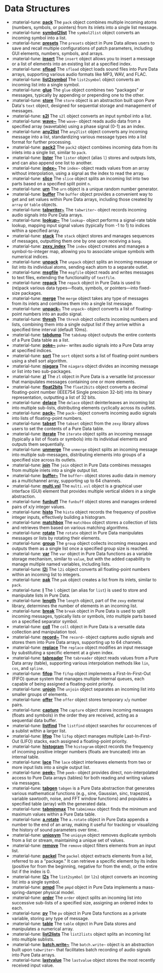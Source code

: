 # Data Structures

<div class="grid cards" markdown>

- :material-tune: [__pack__](../../objects/pack.md) The `pack` object combines multiple incoming atoms (numbers, symbols, or pointers) from its inlets into a single list message.
- :material-tune: [__symbol2list__](../../objects/symbol2list.md) The `symbol2list` object converts an incoming symbol into a list.
- :material-tune: [__presets__](../../objects/presets.md) The `presets` object in Pure Data allows users to save and recall multiple configurations of patch parameters, including GUI elements, numbers, symbols, and arrays.
- :material-tune: [__insert__](../../objects/insert.md) The `insert` object allows you to insert a message or a list of elements into an existing list at a specified index.
- :material-tune: [__sfload__](../../objects/sfload.md) The `sfload` object loads sound files into Pure Data arrays, supporting various audio formats like MP3, WAV, and FLAC.
- :material-tune: [__list2symbol__](../../objects/list2symbol.md) The `list2symbol` object converts an incoming list into a single symbol.
- :material-tune: [__glue__](../../objects/glue.md) The `glue` object combines two "packages" or messages, typically by appending or prepending one to the other.
- :material-tune: [__store__](../../objects/store.md) The `store` object is an abstraction built upon Pure Data's `text` object, designed for sequential storage and management of messages.
- :material-tune: [__s2l__](../../objects/s2l.md) The `s2l` object converts an input symbol into a list.
- :material-tune: [__wave~__](../../objects/wave~.md) The `wave~` object reads audio data from a specified array (wavetable) using a phase signal (0-1) as an index.
- :material-tune: [__any2list__](../../objects/any2list.md) The `any2list` object converts any incoming message into a list, standardizing various message types into a list format for further processing.
- :material-tune: [__pack2__](../../objects/pack2.md) The `pack2` object combines incoming data from its inlets into a single list, similar to `pack`.
- :material-tune: [__lister__](../../objects/lister.md) The `lister` object (alias `l`) stores and outputs lists, and can also append one list to another.
- :material-tune: [__index~__](../../objects/index~.md) The `index~` object reads values from an array without interpolation, using a signal as the index to read the array.
- :material-tune: [__slice__](../../objects/slice.md) The `slice` object splits an incoming list into two parts based on a specified split point `n`.
- :material-tune: [__urn__](../../objects/urn.md) The `urn` object is a unique random number generator.
- :material-tune: [__buffer__](../../objects/buffer.md) The `buffer` object provides a convenient way to get and set values within Pure Data arrays, including those created by `array` or `table` objects.
- :material-tune: [__tabwriter~__](../../objects/tabwriter~.md) The `tabwriter~` object records incoming audio signals into Pure Data arrays.
- :material-tune: [__lookup~__](../../objects/lookup~.md) The `lookup~` object performs a signal-rate table lookup, mapping input signal values (typically from -1 to 1) to indices within a specified array.
- :material-tune: [__stack__](../../objects/stack.md) The `stack` object stores and manages sequences of messages, outputting them one by one upon receiving a `bang`.
- :material-tune: [__zexy_index__](../../objects/zexy_index.md) The `index` object creates and manages a symbol-to-integer map, allowing you to associate unique symbols with numerical indices.
- :material-tune: [__unpack__](../../objects/unpack.md) The `unpack` object splits an incoming message or list into its individual atoms, sending each atom to a separate outlet.
- :material-tune: [__msgfile__](../../objects/msgfile.md) The `msgfile` object reads and writes messages to text files, extending the functionality of `textfile`.
- :material-tune: [__repack__](../../objects/repack.md) The `repack` object in Pure Data is used to (re)pack various data types—floats, symbols, or pointers—into fixed-size packages.
- :material-tune: [__merge__](../../objects/merge.md) The `merge` object takes any type of messages from its inlets and combines them into a single list message.
- :material-tune: [__unpack~__](../../objects/unpack~.md) The `unpack~` object converts a list of floating-point numbers into an audio signal.
- :material-tune: [__thresh__](../../objects/thresh.md) The `thresh` object collects incoming numbers and lists, combining them into a single output list if they arrive within a specified time interval (default 10ms).
- :material-tune: [__tabdump__](../../objects/tabdump.md) The `tabdump` object outputs the entire contents of a Pure Data table as a list.
- :material-tune: [__poke~__](../../objects/poke~.md) `poke~` writes audio signals into a Pure Data array at specified indices.
- :material-tune: [__sort__](../../objects/sort.md) The `sort` object sorts a list of floating-point numbers using a shell sort algorithm.
- :material-tune: [__niagara__](../../objects/niagara.md) The `niagara` object divides an incoming message or list into two sub-packages.
- :material-tune: [__zl__](../../objects/zl.md) The `zl` object in Pure Data is a versatile list processor that manipulates messages containing one or more elements.
- :material-tune: [__float2bits__](../../objects/float2bits.md) The `float2bits` object converts a decimal floating-point number (IEEE754 Single precision 32-bit) into its binary representation, outputting a list of 32 bits.
- :material-tune: [__delace__](../../objects/delace.md) The `delace` object deinterleaves an incoming list into multiple sub-lists, distributing elements cyclically across its outlets.
- :material-tune: [__pack~__](../../objects/pack~.md) The `pack~` object converts incoming audio signals into lists of floating-point numbers.
- :material-tune: [__tabset__](../../objects/tabset.md) The `tabset` object from the `zexy` library allows users to set the contents of a Pure Data table.
- :material-tune: [__iterate__](../../objects/iterate.md) The `iterate` object splits an incoming message (typically a list of floats or symbols) into its individual elements and outputs them sequentially.
- :material-tune: [__unmerge__](../../objects/unmerge.md) The `unmerge` object splits an incoming message into multiple sub-messages, distributing elements into groups of a specified size across its outlets.
- :material-tune: [__join__](../../objects/join.md) The `join` object in Pure Data combines messages from multiple inlets into a single output list.
- :material-tune: [__buffer~__](../../objects/buffer~.md) The `buffer~` object stores audio data in memory as a multichannel array, supporting up to 64 channels.
- :material-tune: [__multi.vsl__](../../objects/multi.vsl.md) The `multi.vsl` object is a graphical user interface (GUI) element that provides multiple vertical sliders in a single abstraction.
- :material-tune: [__funbuff__](../../objects/funbuff.md) The `funbuff` object stores and manages ordered pairs of x/y integer values.
- :material-tune: [__histo__](../../objects/histo.md) The `histo` object records the frequency of positive integer inputs, effectively building a histogram.
- :material-tune: [__matchbox__](../../objects/matchbox.md) The `matchbox` object stores a collection of lists and retrieves them based on various matching algorithms.
- :material-tune: [__rotate__](../../objects/rotate.md) The `rotate` object in Pure Data manipulates messages or lists by rotating their elements.
- :material-tune: [__group__](../../objects/group.md) The `group` object collects incoming messages and outputs them as a single list once a specified group size is reached.
- :material-tune: [__var__](../../objects/var.md) The `var` object in Pure Data functions as a variable storage mechanism, similar to `value`, but with the added capability to manage multiple named variables, including lists.
- :material-tune: [__l2i__](../../objects/l2i.md) The `l2i` object converts all floating-point numbers within an incoming list to integers.
- :material-tune: [__pak__](../../objects/pak.md) The `pak` object creates a list from its inlets, similar to `pack`.
- :material-tune: [__l__](../../objects/l.md) The `l` object (an alias for `list`) is used to store and manipulate lists in Pure Data.
- :material-tune: [__length__](../../objects/length.md) The `length` object, part of the `zexy` external library, determines the number of elements in an incoming list.
- :material-tune: [__break__](../../objects/break.md) The `break` object in Pure Data is used to split incoming messages, typically lists or symbols, into multiple parts based on a specified separator symbol.
- :material-tune: [__coll__](../../objects/coll.md) The `coll` object in Pure Data is a versatile data collection and manipulation tool.
- :material-tune: [__record~__](../../objects/record~.md) The `record~` object captures audio signals and stores them into Pure Data arrays, supporting up to 64 channels.
- :material-tune: [__replace__](../../objects/replace.md) The `replace` object modifies an input message by substituting a specific element at a given index.
- :material-tune: [__tabreader__](../../objects/tabreader.md) The `tabreader` object reads values from a Pure Data array (table), supporting various interpolation methods like `lin`, `cos`, and `spline`.
- :material-tune: [__fifop__](../../objects/fifop.md) The `fifop` object implements a First-In-First-Out (FIFO) queue system that manages multiple internal queues, each capable of being assigned a floating-point priority.
- :material-tune: [__unjoin__](../../objects/unjoin.md) The `unjoin` object separates an incoming list into smaller groups of elements.
- :material-tune: [__offer__](../../objects/offer.md) The `offer` object stores temporary `x`/`y` number pairs.
- :material-tune: [__capture__](../../objects/capture.md) The `capture` object stores incoming messages (floats and symbols) in the order they are received, acting as a sequential data buffer.
- :material-tune: [__listfind__](../../objects/listfind.md) The `listfind` object searches for occurrences of a sublist within a larger list.
- :material-tune: [__lifop__](../../objects/lifop.md) The `lifop` object manages multiple Last-In-First-Out (LIFO) stacks, each assigned a floating-point priority.
- :material-tune: [__histogram__](../../objects/histogram.md) The `histogram` object records the frequency of incoming positive integer numbers (floats are truncated) into an internal table.
- :material-tune: [__lace__](../../objects/lace.md) The `lace` object interleaves elements from two or more input lists into a single output list.
- :material-tune: [__peek~__](../../objects/peek~.md) The `peek~` object provides direct, non-interpolated access to Pure Data arrays (tables) for both reading and writing values via messages.
- :material-tune: [__tabgen__](../../objects/tabgen.md) `tabgen` is a Pure Data abstraction that generates various mathematical functions (e.g., sine, Gaussian, sinc, trapezoid, variable sawtooth, noise, and FFT window functions) and populates a specified table (array) with the generated data.
- :material-tune: [__tabminmax__](../../objects/tabminmax.md) The `tabminmax` object finds the minimum and maximum values within a Pure Data table.
- :material-tune: [__a.rotate__](../../objects/a.rotate.md) The `a.rotate` object in Pure Data appends a number to the end of an array, making it useful for tracking or visualizing the history of sound parameters over time..
- :material-tune: [__uniqsym__](../../objects/uniqsym.md) The `uniqsym` object removes duplicate symbols from a list or stream, maintaining a unique set of values.
- :material-tune: [__remove__](../../objects/remove.md) The `remove` object filters elements from an input list.
- :material-tune: [__packel__](../../objects/packel.md) The `packel` object extracts elements from a list, referred to as a "package." It can retrieve a specific element by its index (positive for from the beginning, negative for from the end), or the entire list if the index is 0.
- :material-tune: [__l2s__](../../objects/l2s.md) The `list2symbol` (or `l2s`) object converts an incoming list into a single symbol.
- :material-tune: [__pmpd__](../../objects/pmpd.md) The `pmpd` object in Pure Data implements a mass-spring-damper physical model.
- :material-tune: [__order__](../../objects/order.md) The `order` object splits an incoming list into successive sub-lists of a specified size, assigning an ordered index to each.
- :material-tune: [__pv__](../../objects/pv.md) The `pv` object in Pure Data functions as a private variable, storing any type of message.
- :material-tune: [__table__](../../objects/table.md) The `table` object in Pure Data stores and manipulates a numerical array.
- :material-tune: [__list2lists__](../../objects/list2lists.md) The `list2lists` object splits an incoming list into multiple sublists.
- :material-tune: [__batch.write~__](../../objects/batch.write~.md) The `batch.write~` object is an abstraction built upon `tabwriter~` that facilitates batch recording of audio signals into Pure Data arrays.
- :material-tune: [__lastvalue__](../../objects/lastvalue.md) The `lastvalue` object stores the most recently received input value.

</div>